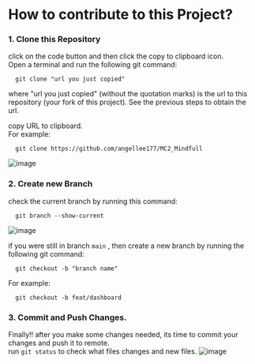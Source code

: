 # How to contribute to this Project?

### 1. Clone this Repository
click on the code button and then click the copy to clipboard icon.  <br/>
Open a terminal and run the following git command: <br/>

  ```
    git clone "url you just copied"   
  ```  
where "url you just copied" (without the quotation marks) is the url to this repository (your fork of this project). See the previous steps to obtain the url.  <br/>

copy URL to clipboard. <br/>
For example:  <br/>

  ```
    git clone https://github.com/angellee177/MC2_Mindfull
   ```  
![image](https://user-images.githubusercontent.com/40418196/177019117-fab748fd-37f0-4cd0-9aa4-0bf151761784.png) <br/>

### 2. Create new Branch
check the current branch by running this command: <br/>
  ```
    git branch --show-current
  ``` 
![image](https://user-images.githubusercontent.com/40418196/177019198-f22ba5aa-c3e0-44f5-93c6-d527179acef8.png)<br/>

if you were still in branch `main` , then create a new branch by running the following git command: <br/>
  ```
    git checkout -b "branch name"
  ``` 
For example: <br/>
  ```
    git checkout -b feat/dashboard
  ``` 
  
### 3. Commit and Push Changes.
Finally!! after you make some changes needed, its time to commit your changes and push it to remote. <br/>
run `git status` to check what files changes and new files.
![image](https://user-images.githubusercontent.com/40418196/177019241-4aba4f70-0e31-4856-af69-d88374ef2a33.png)


